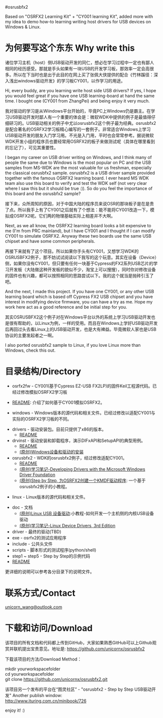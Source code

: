 #osrusbfx2

Based on "OSRFX2 Learning Kit" + "CY001 learning Kit", added more with my idea to demo how-to learning writing host drivers for USB devices on Windows & Linux.

# 为何要写这个东东 Why write this  
诸位学习主机（host）侧USB驱动开发的同仁，想必在学习过程中一定也有鄙人相同的经历感受。那就是手头如果有一块USB的开发学习板，那效率一定会高很多。所以在下当时也是出于此目的在网上买了张佩大侠提供的配合《竹林蹊径：深入浅出windows驱动开发》的学习板CY001，以作学习的用途。

Hi, every buddy, are you learning write host side USB drivers? If yes, I hope you would feel great if you have one USB learning-board at hand the same time. I bought one (CY001 from ZhangPei) and being enjoy it very much.

我对驱动的学习是从Wiindows平台开始的，毕竟PC上Windows仍是霸主。在学习USB驱动开发时鄙人有一个重要的体会是：微软WDK中提供的例子是最值得仔细研习的。USB驱动相关的例子中尤以osrusbfx2这个例子最为经典。osrusbfx2是配合著名的OSRFX2学习板精心编写的一套例子。非常适合Windows上学习USB驱动开发的朋友入门学习用。不光是入门用，平时也会常常参考。据说微软WDK开发小组的程序员也要经常用OSRFX2的板子来做测试呢（具体在哪里看到的忘记了），可见其重要性。

I began my career on USB driver writing on Windows, and I think many of people the same due to Windows is the most popular on PC and the USB samples from MS-WDK are the most valuable for us freshman, especially the classical osrusbfx2 sample. osrusbfx2 is a USB driver sample provided together with the famous OSRFX2 learning board. I ever heard MS WDK team also use this board to verify and test the WDK self (not very clear where I saw this but it should be true :)). So do you feel the importance of this board and the osrusbfx2 sample?

接下来，众所周知的原因，对于中国大陆的程序员来说OSR的那块板子是在是贵了点。所以我手上有了CY001之后就有了个想法：能不能将CY001改造一下，模拟成OSRFX2呢。它们两的物理基础实际上相差并不大啊。

Next, as we all know, the OSRFX2 learning board looks a bit expensive to me (I'm from PRC mainland), but I have CY001 and I thought if I can modify CY001 to simulate OSRFX2. Anyway these two boards use the same USB chipset and have some common peripherals.

再接下来就有了这个项目。所以如果你手头有CY001，又想学习WDK的OSRUSBFX2例子，那不妨试试阅读以下我写的这个玩意。其实在设备（Device）侧，如果你没有CY001，但只要有任何一块基于Cypress的FX2系列USB芯片的学习开发板（大陆做这种开发板的貌似不少，淘宝上可以搜搜），同时你对修改设备的固件也有兴趣，都可以按照相同的思路尝试以下。我的这个就当是抛砖引玉了吧。

And the next, I made this project. If you have one CY001, or any other USB learning board which is based off Cypress FX2 USB chipset and you have interest in modifying device firmware, you can have a try as me. Hope my work here act as a good reference and be initial step for you.

其实OSRUSBFX2这个例子对在Windows平台以外的系统上学习USB驱动开发也是很有帮助的，以Linux为例，一样的受用。而且在Windows上学好USB驱动开发后再回过头去看Linux上的USB驱动开发，也是大有裨益。毕竟微软人家也是USB协议的主要发起者之一啊。

I also ported osrusbfx2 sample to Linux, if you love Linux more than Windows, check this out.


# 目录结构/Directory  
+ osrfx2fw - CY001(基于Cypress EZ-USB FX2LP)的固件Keil工程源代码。已经过修改模拟OSRFX2学习板  
 - [README](./osrfx2fw/README.md): 介绍了如何基于CY001模拟OSRFX2。  
+ windows  - Windows版本的源代码和相关文件。已经过修改以适配CY001与实际的OSRFX2学习板的不同。  
 - drivers - 驱动安装包。目前只提供了x86的版本。  
      * [README](./windows/drivers/README.md)  
 - drvinst - 驱动安装和卸载程序，演示DIFxAPI和SetupAPI的典型用例。  
      * [README](./windows/drvinst/README.md)  
      * [(原创)Windows设备和驱动的安装](./windows/drvinst/device-and-driver-installation.md)  
 - osrusbfx2 - WDK的osrusbfx2例子，经过修改适配CY001。  
      * [README](./windows/osrusbfx2/README.md)  
      * [(原创)学习笔记-Developing Drivers with the Microsoft Windows Driver Foundation](./windows/osrusbfx2/doc/note-DDMWDF.md)  
      * [(原创)Step by Step, 为OSRFX2创建一个KMDF驱动程序](./windows/osrusbfx2/doc/Building-KMDF-Driver-for-OSRFX2.md): 一个基于osrusbfx2例子的小教程。  
+ linux - Linux版本的源代码和相关文件。  
 - doc - 文档
      * [(原创)Linux USB 设备驱动](./linux/doc/ludd.ppt):小教程-如何开发一个主机侧的内核USB设备驱动  
      * [(原创)学习笔记-Linux Device Drivers, 3rd Edition](./linux/doc/learning-ldd3/notes.md)  
 - driver - 最终的驱动(TBD)  
 - exe - osrfx2的测试应用程序  
 - include - 公共头文件  
 - scripts - 脚本形式的测试程序(python/shell)  
 - step1 ~ step5 - Step by Step的示例代码  
 - [README](./linux/README.md)  

更详细的说明可以参考各分目录下的说明文件。  

# 联系方式/Contact  
unicorn_wang@outlook.com


# 下载和访问/Download  
该项目的所有文档和代码都上传到GitHub，大家如果熟悉GitHub可以上Github观赏并联机提出宝贵意见。地址是: https://github.com/unicornx/osrusbfx2

下载该项目的方法/Download Method：

mkdir yourworkspacefolder  
cd yourworkspacefolder  
git clone https://github.com/unicornx/osrusbfx2.git

该项目另一个发布的平台在“图灵社区” - "osrusbfx2 - Step by Step USB驱动开发"
Another publish window:  
http://www.ituring.com.cn/minibook/726

enjoy it! :)

    
      


